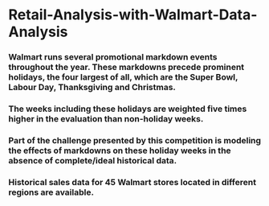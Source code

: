 # Retail-Analysis-with-Walmart-Data-Analysis

### Walmart runs several promotional markdown events throughout the year. These markdowns precede prominent holidays, the four largest of all, which are the **Super Bowl**, **Labour Day**, **Thanksgiving** and **Christmas**. 
### The weeks including these holidays are weighted five times higher in the evaluation than non-holiday weeks. 
### Part of the challenge presented by this competition is modeling the effects of markdowns on these holiday weeks in the absence of complete/ideal historical data. 
### Historical sales data for 45 Walmart stores located in different regions are available.




